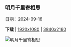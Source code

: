 ### 明月千里寄相思

日期：2024-09-16

**下载**  |  [1920x1080](https://cn.bing.com/th?id=OHR.MidAutumnFestival2024_ZH-CN9096556094_1920x1080.jpg)  |  [3840x2160](https://cn.bing.com/th?id=OHR.MidAutumnFestival2024_ZH-CN9096556094_UHD.jpg)

![明月千里寄相思](https://cn.bing.com/th?id=OHR.MidAutumnFestival2024_ZH-CN9096556094_1920x1080.jpg "月圆之夜的豫园，上海，中国 (© zyxeos30/Gettyimages)")

